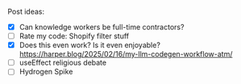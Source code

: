 Post ideas:

- [x] Can knowledge workers be full-time contractors?
- [ ] Rate my code: Shopify filter stuff
- [x] Does this even work? Is it even enjoyable? https://harper.blog/2025/02/16/my-llm-codegen-workflow-atm/
- [ ] useEffect religious debate
- [ ] Hydrogen Spike
